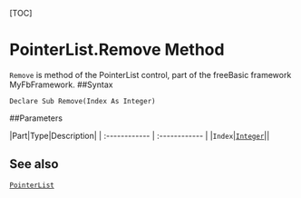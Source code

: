 [TOC]
# PointerList.Remove Method

`Remove` is method of the PointerList control, part of the freeBasic framework MyFbFramework.
##Syntax
```freeBasic
Declare Sub Remove(Index As Integer)
```

##Parameters

|Part|Type|Description|
| :------------ | :------------ |
|`Index`|[`Integer`]("https://www.freebasic.net/wiki/KeyPgInteger")||
## See also
[`PointerList`](PointerList.md)
